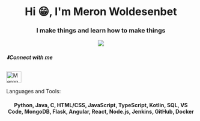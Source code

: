 <h1 align="center">Hi 😁, I'm Meron Woldesenbet</h1>
<h3 align="center">I make things and learn how to make things</h3>
<p align="center">
		<img src="https://readme-typing-svg.herokuapp.com?lines=Computer+Science+Student;Always%20learning%20new%20things&center=true&width=380&height=45">
<h5 align="Left">⬇️Connect with me</h3>
<a href="https://www.linkedin.com/in/meron-/" target="blank"><img align="center" src="https://raw.githubusercontent.com/rahuldkjain/github-profile-readme-generator/master/src/images/icons/Social/linked-in-alt.svg" alt="MeronWoldesenbet" height="30" width="40" /></a>
</p
<h3 align="left">Languages and Tools:</h3>
<h4 align="center">Python, Java, C, HTML/CSS, JavaScript, TypeScript, Kotlin, SQL, VS Code, MongoDB, Flask, Angular, React, Node.js, Jenkins, GitHub, Docker</h4>

